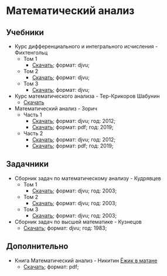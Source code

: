 # Математический анализ

## Учебники

- Курс дифференциального и интегрального исчисления - Фихтенгольц
    - Том 1
      - [Скачать](<Книга Курс-дифференциального-и-интегрального-исчисления [Том-1] Фихтенгольц.djvu>); формат: djvu;
    - Том 2
      - [Скачать](<Книга Курс-дифференциального-и-интегрального-исчисления [Том-2] Фихтенгольц.djvu>); формат: djvu;
    - Том 3
      - [Скачать](<Книга Курс-дифференциального-и-интегрального-исчисления [Том-3] Фихтенгольц.djvu>); формат: djvu;
- Курс математического анализа - Тер-Крикоров Шабунин
  - [Скачать](<Книга Курс-математического-анализа (2001) Тер-Крикоров Шабунин.pdf>)
- Математический анализ - Зорич
  - Часть 1
    - [Скачать](<Книга Математический-анализ [Часть-1] (2012) Зорич.djvu>); формат: djvu; год: 2012;
    - [Скачать](<Книга Математический-анализ [Часть-1] (2019) Зорич.pdf>); формат: pdf; год: 2019;
  - Часть 2
    - [Скачать](<Книга Математический-анализ [Часть-2] (2012) Зорич.djvu>); формат: djvu; год: 2012;
    - [Скачать](<Книга Математический-анализ [Часть-2] (2019) Зорич.pdf>); формат: pdf; год: 2019;

## Задачники

- Сборник задач по математическому анализу - Кудрявцев
    - Том 1
      - [Скачать](<Задачник Сборник-задач-по-математическому-анализу [Том-1] (2003) Кудрявцев.djvu>); формат: djvu; год: 2003;
    - Том 2
      - [Скачать](<Задачник Сборник-задач-по-математическому-анализу [Том-2] (2003) Кудрявцев.djvu>); формат: djvu; год: 2003;
    - Том 3
      - [Скачать](<Задачник Сборник-задач-по-математическому-анализу [Том-3] (2003) Кудрявцев.djvu>); формат: djvu; год: 2003;
- Сборник задач по высшей математике - Кузнецов
  - [Скачать](<Задачник Сборник-задач-по-высшей-математике (1983) Кузнецов.djvu>); формат: djvu; год: 1983;

## Дополнительно

- Книга Математический анализ - Никитин [Ёжик в матане](https://vk.com/mathhedgehog)
  - [Скачать](<Книга Математический-анализ Никитин Ёжик-в-матане.pdf>); формат: pdf;
